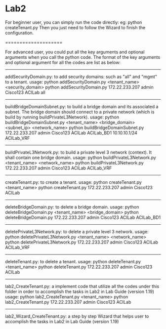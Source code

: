 Lab2
====================

For beginner user, you can simply run the code directly:
eg: python createTenant.py
Then you just need to follow the Wizard to finish the configuration.

====================

For advanced user, you could put all the key arguments and optional arguments when you call the python code.
The format of the key arguments and optional argument for all the codes are list as below:

--------------------------------------------------------------------

addSecurityDomain.py: to add security domains: such as "all" and "mgmt" to a tenant.
usage:
python addSecurityDomain.py <hostname> <username> <password> <tenant_name> <security_domain>
python addSecurityDomain.py 172.22.233.207 admin Cisco123 ACILab all

--------------------------------------------------------------------

buildBridgeDomainSubnet.py: to build a bridge domain and its associated a subnet. The bridge domain should connect to a private network (which is build by running buildPrivateL3Network). 
usage:
python buildBridgeDomainSubnet.py <hostname> <username> <password> <tenant_name> <bridge_domain> <subnet_ip> <network_name>
python buildBridgeDomainSubnet.py 172.22.233.207 admin Cisco123 ACILab ACILab_BD1 10.10.10.1/24 ACILab_VRF

--------------------------------------------------------------------

buildPrivateL3Network.py: to build a private level 3 network (context). It shall contain one bridge domain.
usage:
python buildPrivateL3Network.py <hostname> <username> <password> <tenant_name> <network_name>
python buildPrivateL3Network.py 172.22.233.207 admin Cisco123 ACILab ACILab_VRF

--------------------------------------------------------------------

createTenant.py: to create a tenant.
usage:
python createTenant.py <hostname> <username> <password> <tenant_name>
python createTenant.py 172.22.233.207 admin Cisco123 ACILab

--------------------------------------------------------------------

deleteBridgeDomain.py: to delete a bridge domain.
usage:
python deleteBridgeDomain.py <hostname> <username> <password> <tenant_name> <bridge_domain>
python deleteBridgeDomain.py 172.22.233.207 admin Cisco123 ACILab ACILab_BD1

--------------------------------------------------------------------

deletePrivateL3Network.py: to delete a private level 3 network.
usage:
python deletePrivateL3Network.py <hostname> <username> <password> <tenant_name> <network_name>
python deletePrivateL3Network.py 172.22.233.207 admin Cisco123 ACILab ACILab_VRF

--------------------------------------------------------------------

deleteTenant.py: to delete a tenant.
usage:
python deleteTenant.py <hostname> <username> <password> <tenant_name>
python deleteTenant.py 172.22.233.207 admin Cisco123 ACILab

--------------------------------------------------------------------

lab2_CreateTenant.py:  a implement code that utilize all the codes under this folder in order to accomplish the tasks in Lab2 in Lab Guide (version 1.19)
usage:
python lab2_CreateTenant.py <hostname> <username> <password> <tenant_name>
python lab2_CreateTenant.py 172.22.233.207 admin Cisco123 ACILab

--------------------------------------------------------------------

lab2_Wizard_CreateTenant.py:  a step by step Wizard that helps user to accomplish the tasks in Lab2 in Lab Guide (version 1.19)
